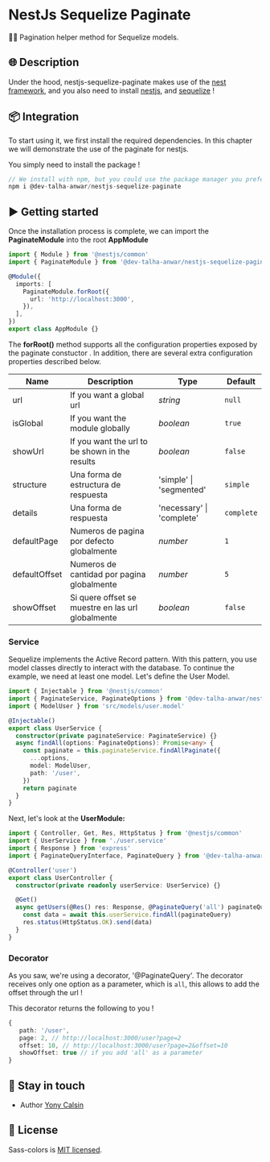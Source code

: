 # NestJs Sequelize Paginate

🏳‍🌈 Pagination helper method for Sequelize models.



## 🌐 Description

Under the hood, nestjs-sequelize-paginate makes use of the [nest framework](https://nestjs.com/), and you also need to install [nestjs](https://nestjs.com/), and [sequelize](https://docs.nestjs.com/techniques/database#sequelize-integration) !

## 📦 Integration

To start using it, we first install the required dependencies. In this chapter we will demonstrate the use of the paginate for nestjs.

You simply need to install the package !

```ts
// We install with npm, but you could use the package manager you prefer !
npm i @dev-talha-anwar/nestjs-sequelize-paginate
```

## ▶️ Getting started

Once the installation process is complete, we can import the **PaginateModule** into the root **AppModule**

```ts
import { Module } from '@nestjs/common'
import { PaginateModule } from '@dev-talha-anwar/nestjs-sequelize-paginate'

@Module({
  imports: [
    PaginateModule.forRoot({
      url: 'http://localhost:3000',
    }),
  ],
})
export class AppModule {}
```

The **forRoot()** method supports all the configuration properties exposed by the paginate constuctor . In addition, there are several extra configuration properties described below.

| Name          | Description                                       | Type                      | Default    |
| ------------- | ------------------------------------------------- | ------------------------- | ---------- |
| url           | If you want a global url                          | _string_                  | `null`     |
| isGlobal      | If you want the module globally                   | _boolean_                 | `true`     |
| showUrl       | If you want the url to be shown in the results    | _boolean_                 | `false`    |
| structure     | Una forma de estructura de respuesta              | 'simple' \| 'segmented'   | `simple`   |
| details       | Una forma de respuesta                            | 'necessary' \| 'complete' | `complete` |
| defaultPage   | Numeros de pagina por defecto globalmente         | _number_                  | `1`        |
| defaultOffset | Numeros de cantidad por pagina globalmente        | _number_                  | `5`        |
| showOffset    | Si quere offset se muestre en las url globalmente | _boolean_                 | `false`    |

### Service

Sequelize implements the Active Record pattern. With this pattern, you use model classes directly to interact with the database. To continue the example, we need at least one model. Let's define the User Model.

```ts
import { Injectable } from '@nestjs/common'
import { PaginateService, PaginateOptions } from '@dev-talha-anwar/nestjs-sequelize-paginate'
import { ModelUser } from 'src/models/user.model'

@Injectable()
export class UserService {
  constructor(private paginateService: PaginateService) {}
  async findAll(options: PaginateOptions): Promise<any> {
    const paginate = this.paginateService.findAllPaginate({
      ...options,
      model: ModelUser,
      path: '/user',
    })
    return paginate
  }
}
```

Next, let's look at the **UserModule:**

```ts
import { Controller, Get, Res, HttpStatus } from '@nestjs/common'
import { UserService } from './user.service'
import { Response } from 'express'
import { PaginateQueryInterface, PaginateQuery } from '@dev-talha-anwar/nestjs-sequelize-paginate'

@Controller('user')
export class UserController {
  constructor(private readonly userService: UserService) {}

  @Get()
  async getUsers(@Res() res: Response, @PaginateQuery('all') paginateQuery: PaginateQueryInterface): Promise<any> {
    const data = await this.userService.findAll(paginateQuery)
    res.status(HttpStatus.OK).send(data)
  }
}
```

### Decorator

As you saw, we're using a decorator, '@PaginateQuery'.
The decorator receives only one option as a parameter, which is `all`, this allows to add the offset through the url !

This decorator returns the following to you !

```ts
{
   path: '/user',
   page: 2, // http://localhost:3000/user?page=2
   offset: 10, // http://localhost:3000/user?page=2&offset=10
   showOffset: true // if you add 'all' as a parameter
}
```

## 🎩 Stay in touch

- Author [Yony Calsin](https://github.com/yonycalsin)


## 📜 License

Sass-colors is [MIT licensed](LICENSE).
